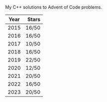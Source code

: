 My C++ solutions to Advent of Code problems.

| Year | Stars |
|------|------:|
| 2015 | 16/50 |
| 2016 | 16/50 |
| 2017 | 10/50 |
| 2018 | 16/50 |
| 2019 | 22/50 |
| 2020 | 12/50 |
| 2021 | 20/50 |
| 2022 | 16/50 |
| 2023 | 20/50 |
